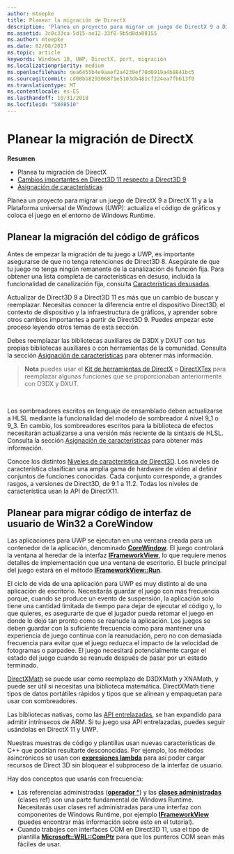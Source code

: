 ```yaml
---
author: mtoepke
title: Planear la migración de DirectX
description: 'Planea un proyecto para migrar un juego de DirectX 9 a DirectX 11 y a la Plataforma universal de Windows (UWP): actualiza el código de gráficos y coloca el juego en el entorno de Windows Runtime.'
ms.assetid: 3c0c33ca-5d15-ae12-33f8-9b5d8da08155
ms.author: mtoepke
ms.date: 02/08/2017
ms.topic: article
keywords: Windows 10, UWP, DirectX, port, migración
ms.localizationpriority: medium
ms.openlocfilehash: dea6455b4e9aaef2a4239ef70d0919a4b8841bc5
ms.sourcegitcommit: cd00bb829306871e5103db481cf224ea7fb613f0
ms.translationtype: MT
ms.contentlocale: es-ES
ms.lasthandoff: 10/31/2018
ms.locfileid: "5868510"
---
```

# <a name="plan-your-directx-port"></a>Planear la migración de DirectX



**Resumen**

-   Planea tu migración de DirectX
-   [Cambios importantes en Direct3D 11 respecto a Direct3D 9](understand-direct3d-11-1-concepts.md)
-   [Asignación de características](feature-mapping.md)


Planea un proyecto para migrar un juego de DirectX 9 a DirectX 11 y a la Plataforma universal de Windows (UWP): actualiza el código de gráficos y coloca el juego en el entorno de Windows Runtime.

## <a name="plan-to-port-graphics-code"></a>Planear la migración del código de gráficos


Antes de empezar la migración de tu juego a UWP, es importante asegurarse de que no tenga retenciones de Direct3D 8. Asegúrate de que tu juego no tenga ningún remanente de la canalización de función fija. Para obtener una lista completa de características en desuso, incluida la funcionalidad de canalización fija, consulta [Características desusadas](https://msdn.microsoft.com/library/windows/desktop/cc308047).

Actualizar de Direct3D 9 a Direct3D 11 es más que un cambio de buscar y reemplazar. Necesitas conocer la diferencia entre el dispositivo Direct3D, el contexto de dispositivo y la infraestructura de gráficos, y aprender sobre otros cambios importantes a partir de Direct3D 9. Puedes empezar este proceso leyendo otros temas de esta sección.

Debes reemplazar las bibliotecas auxiliares de D3DX y DXUT con tus propias bibliotecas auxiliares o con herramientas de la comunidad. Consulta la sección [Asignación de características](feature-mapping.md) para obtener más información.

> **Nota**  puedes usar el [Kit de herramientas de DirectX](http://go.microsoft.com/fwlink/p/?LinkID=248929) o [DirectXTex](http://go.microsoft.com/fwlink/p/?LinkID=248926) para reemplazar algunas funciones que se proporcionaban anteriormente con D3DX y DXUT.

 

Los sombreadores escritos en lenguaje de ensamblado deben actualizarse a HLSL mediante la funcionalidad del modelo de sombreador 4 nivel 9\_1 o 9\_3. En cambio, los sombreadores escritos para la biblioteca de efectos necesitarán actualizarse a una versión más reciente de la sintaxis de HLSL. Consulta la sección [Asignación de características](feature-mapping.md) para obtener más información.

Conoce los distintos [Niveles de característica de Direct3D](https://msdn.microsoft.com/library/windows/desktop/ff476876). Los niveles de característica clasifican una amplia gama de hardware de vídeo al definir conjuntos de funciones conocidas. Cada conjunto corresponde, a grandes rasgos, a versiones de Direct3D, de 9.1 a 11.2. Todas los niveles de característica usan la API de DirectX11.

## <a name="plan-to-port-win32-ui-code-to-corewindow"></a>Planear para migrar código de interfaz de usuario de Win32 a CoreWindow


Las aplicaciones para UWP se ejecutan en una ventana creada para un contenedor de la aplicación, denominado [**CoreWindow**](https://msdn.microsoft.com/library/windows/apps/br208225). El juego controlará la ventana al heredar de la interfaz [**IFrameworkView**](https://msdn.microsoft.com/library/windows/apps/hh700478), lo que requiere menos detalles de implementación que una ventana de escritorio. El bucle principal del juego estará en el método [**IFrameworkView::Run**](https://msdn.microsoft.com/library/windows/apps/hh700505).

El ciclo de vida de una aplicación para UWP es muy distinto al de una aplicación de escritorio. Necesitarás guardar el juego con más frecuencia porque, cuando se produce un evento de suspensión, la aplicación solo tiene una cantidad limitada de tiempo para dejar de ejecutar el código y, lo que quieres, es asegurarte de que el jugador pueda retomar el juego en donde lo dejó tan pronto como se reanude la aplicación. Los juegos se deben guardar con la suficiente frecuencia como para mantener una experiencia de juego continua con la reanudación, pero no con demasiada frecuencia para evitar que el juego reduzca el impacto de la velocidad de fotogramas o parpadee. El juego necesitará potencialmente cargar el estado del juego cuando se reanude después de pasar por un estado terminado.

[DirectXMath](https://msdn.microsoft.com/library/windows/desktop/ee415571) se puede usar como reemplazo de D3DXMath y XNAMath, y puede ser útil si necesitas una biblioteca matemática. DirectXMath tiene tipos de datos portátiles rápidos y tipos que se alinean y empaquetan para usar con sombreadores.

Las bibliotecas nativas, como las [API entrelazadas](https://msdn.microsoft.com/library/windows/desktop/dd405529), se han expandido para admitir intrínsecos de ARM. Si tu juego usa API entrelazadas, puedes seguir usándolas en DirectX 11 y UWP.

Nuestras muestras de código y plantillas usan nuevas características de C++ que podrían resultarte desconocidas. Por ejemplo, los métodos asincrónicos se usan con [**expresiones lambda**](https://msdn.microsoft.com/library/windows/apps/dd293608.aspx) para así poder cargar recursos de Direct 3D sin bloquear el subproceso de la interfaz de usuario.

Hay dos conceptos que usarás con frecuencia:

-   Las referencias administradas ([**operador ^**](https://msdn.microsoft.com/library/windows/apps/yk97tc08.aspx)) y las [**clases administradas**](https://msdn.microsoft.com/library/windows/apps/6w96b5h7.aspx) (clases ref) son una parte fundamental de Windows Runtime. Necesitarás usar clases ref administradas para una interfaz con componentes de Windows Runtime, por ejemplo [**IFrameworkView**](https://msdn.microsoft.com/library/windows/apps/hh700478) (puedes encontrar más información sobre esto en el tutorial).
-   Cuando trabajes con interfaces COM en Direct3D 11, usa el tipo de plantilla [**Microsoft::WRL::ComPtr**](https://msdn.microsoft.com/library/windows/apps/br244983.aspx) para que los punteros COM sean más fáciles de usar.

 

 




